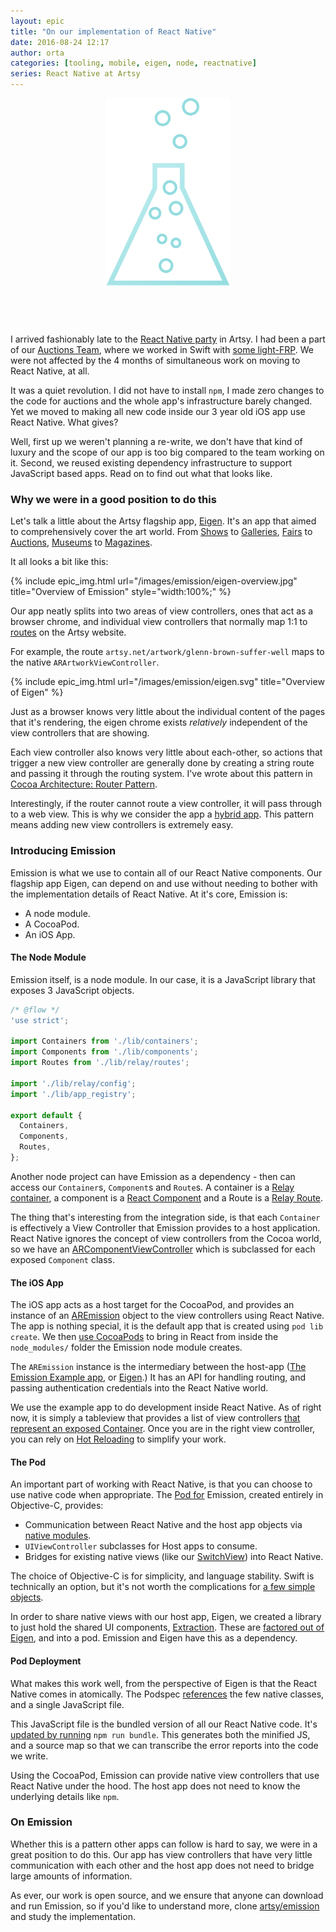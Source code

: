 ```yaml
---
layout: epic
title: "On our implementation of React Native"
date: 2016-08-24 12:17
author: orta
categories: [tooling, mobile, eigen, node, reactnative]
series: React Native at Artsy
---
```


<center>
 <img src="/images/emission/emission-logo-artsy.svg" style="height:300px;margin-bottom: 60px;">
</center>

I arrived fashionably late to the [React Native party][architectual] in Artsy. I had been a part of our [Auctions Team][auctions_team], where we worked in Swift with [some light-FRP][interstellar]. We were not affected by the 4 months of simultaneous work on moving to React Native, at all.

It was a quiet revolution. I did not have to install `npm`, I made zero changes to the code for auctions and the whole app's infrastructure barely changed. Yet we moved to making all new code inside our 3 year old iOS app use React Native. What gives? 

Well, first up we weren't planning a re-write, we don't have that kind of luxury and the scope of our app is too big compared to the team working on it. Second, we reused existing dependency infrastructure to support JavaScript based apps. Read on to find out what that looks like.

<!-- more -->

### Why we were in a good position to do this

Let's talk a little about the Artsy flagship app, [Eigen][eigen]. It's an app that aimed to comprehensively cover the art world. From [Shows](https://www.artsy.net/shows) to [Galleries](https://www.artsy.net/galleries), [Fairs](https://www.artsy.net/art-fairs) to [Auctions](https://www.artsy.net/auctions), [Museums](https://www.artsy.net/institutions) to [Magazines](https://www.artsy.net/articles).

It all looks a bit like this: 

{% include epic_img.html url="/images/emission/eigen-overview.jpg" title="Overview of Emission" style="width:100%;" %}

Our app neatly splits into two areas of view controllers, ones that act as a browser chrome, and individual view controllers that normally map 1:1 to [routes][ar_router] on the Artsy website. 

For example, the route `artsy.net/artwork/glenn-brown-suffer-well` maps to the native `ARArtworkViewController`.

{% include epic_img.html url="/images/emission/eigen.svg" title="Overview of Eigen" %}

Just as a browser knows very little about the individual content of the pages that it's rendering, the eigen chrome exists _relatively_ independent of the view controllers that are showing. 

Each view controller also knows very little about each-other, so actions that trigger a new view controller are generally done by creating a string route and passing it through the routing system. I've wrote about this pattern in [Cocoa Architecture: Router Pattern][router_pattern]. 

Interestingly, if the router cannot route a view controller, it will pass through to a web view. This is why we consider the app a [hybrid app][hybrid_app]. This pattern means adding new view controllers is extremely easy.

### Introducing Emission

Emission is what we use to contain all of our React Native components. Our flagship app Eigen, can depend on and use without needing to bother with the implementation details of React Native. At it's core, Emission is:

- A node module.
- A CocoaPod.
- An iOS App.

#### The Node Module

Emission itself, is a node module. In our case, it is a JavaScript library that exposes 3 JavaScript objects.

``` javascript
/* @flow */
'use strict';

import Containers from './lib/containers';
import Components from './lib/components';
import Routes from './lib/relay/routes';

import './lib/relay/config';
import './lib/app_registry';

export default {
  Containers,
  Components,
  Routes,
};
```

Another node project can have Emission as a dependency - then can access our `Container`s, `Component`s and `Route`s. A container is a [Relay container][relay_cont], a component is a [React Component][react_component] and a Route is a [Relay Route][relay_route].

The thing that's interesting from the integration side, is that each `Container` is effectively a View Controller that Emission provides to a host application. React Native ignores  the concept of view controllers from the Cocoa world, so we have an [ARComponentViewController][arcomponent] which is subclassed for each exposed `Component` class. 

#### The iOS App

The iOS app acts as a host target for the CocoaPod, and provides an instance of an [AREmission][ar_emission] object to the view controllers using React Native. The app is nothing special, it is the default app that is created using `pod lib create`. We then [use CocoaPods][pods_emission] to bring in React from inside the `node_modules/` folder the Emission node module creates.

The `AREmission` instance is the intermediary between the host-app ([The Emission Example app][example_emission], or [Eigen][eigen_emission].) It has an API for handling routing, and passing authentication credentials into the React Native world.

We use the example app to do development inside React Native. As of right now, it is simply a tableview that provides a list of view controllers [that represent an exposed Container][app_delegate_cont]. Once you are in the right view controller, you can rely on [Hot Reloading][reloading] to simplify your work.

#### The Pod

An important part of working with React Native, is that you can choose to use native code when appropriate. The [Pod for][podspec] Emission, created entirely in Objective-C, provides:

* Communication between React Native and the host app objects via [native modules][native_modules].
* `UIViewController` subclasses for Host apps to consume.
* Bridges for existing native views (like our [SwitchView][switch_view]) into React Native.
 
The choice of Objective-C is for simplicity, and language stability. Swift is technically an option, but it's not  worth the complications for [a few simple objects][emission_pod_classes]. 

In order to share native views with our host app, Eigen, we created a library to just hold the shared UI components, [Extraction][extraction]. These are [factored out of Eigen][extraction_files], and into a pod. Emission and Eigen have this as a dependency.

#### Pod Deployment

What makes this work well, from the perspective of Eigen is that the React Native comes in atomically. The Podspec [references][emission_resource] the few native classes, and a single JavaScript file. 

This JavaScript file is the bundled version of all our React Native code. It's [updated  by running][emission_run_bundle] `npm run bundle`. This generates both the minified JS, and a source map so that we can transcribe the error reports into the code we write.

Using the CocoaPod, Emission can provide native view controllers that use React Native under the hood. The host app does not need to know the underlying details like `npm`.

### On Emission

Whether this is a pattern other apps can follow is hard to say, we were in a great position to do this. Our app has view controllers that have very little communication with each other and the host app does not need to bridge large amounts of information. 

As ever, our work is open source, and we ensure that anyone can download and run Emission, so if you'd like to understand more, clone [artsy/emission][repo] and study the implementation.   

[auctions_team]: /blog/2016/08/09/the-tech-behind-live-auction-integration/
[interstellar]: https://cocoapods.org/pods/Interstellar
[eigen]: https://github.com/artsy/eigen/
[router_pattern]: https://artsy.github.io/blog/2015/08/15/Cocoa-Architecture-Router-Pattern/
[hybrid_app]: http://artsy.github.io/blog/2015/08/24/Cocoa-Architecture-Hybrid-Apps/
[ar_emission]: https://github.com/artsy/emission/blob/master/Pod/Classes/Core/AREmission.m
[example_emission]: https://github.com/artsy/emission/blob/eb9d0f6ca0edd3eb9f07dd9ff3b8499f095bc45b/Example/Emission/AppDelegate.m#L56
[eigen_emission]: https://github.com/artsy/eigen/blob/41b00f6fe497de9e902315104089370dea417017/Artsy/App/ARAppDelegate%2BEmission.m
[reloading]: http://facebook.github.io/react-native/releases/0.31/docs/debugging.html#automatic-reloading
[relay_cont]: https://facebook.github.io/relay/docs/api-reference-relay-container.html
[react_component]: https://facebook.github.io/react/docs/component-api.html
[relay_route]: https://facebook.github.io/relay/docs/guides-routes.html#content
[pods_emission]: https://github.com/artsy/emission/blob/eb9d0f6ca0edd3eb9f07dd9ff3b8499f095bc45b/Example/Podfile
[app_delegate_cont]: https://github.com/artsy/emission/blob/eb9d0f6ca0edd3eb9f07dd9ff3b8499f095bc45b/Example/Emission/AppDelegate.m#L159-L169
[podspec]: https://github.com/artsy/emission/blob/eb9d0f6ca0edd3eb9f07dd9ff3b8499f095bc45b/Emission.podspec
[native_modules]: https://facebook.github.io/react-native/docs/native-modules-ios.html
[emission_pod_classes]: https://github.com/artsy/emission/tree/eb9d0f6ca0edd3eb9f07dd9ff3b8499f095bc45b/Pod/Classes
[extraction]: https://github.com/artsy/extraction
[extraction_files]: https://github.com/artsy/extraction/tree/d6a32186f7098eb2ec5d05e2fb5302a8378eff70/Extraction/Classes
[emission_resource]: https://github.com/artsy/emission/blob/master/Emission.podspec#L17-L18
[emission_bundling]: https://github.com/artsy/emission/blob/eb9d0f6ca0edd3eb9f07dd9ff3b8499f095bc45b/package.json#L7
[emission_run_bundle]: https://github.com/artsy/emission/blob/eb9d0f6ca0edd3eb9f07dd9ff3b8499f095bc45b/package.json#L7
[arcomponent]: https://github.com/artsy/emission/blob/eb9d0f6ca0edd3eb9f07dd9ff3b8499f095bc45b/Pod/Classes/ViewControllers/ARComponentViewController.m
[ar_router]: https://github.com/artsy/eigen/blob/master/Artsy/App/ARSwitchBoard.m#L122
[switch_view]: https://github.com/artsy/extraction/blob/d6a32186f7098eb2ec5d05e2fb5302a8378eff70/Extraction/Classes/ARSwitchView.m
[architectual]: /blog/2016/08/15/React-Native-at-Artsy/
[repo]: https://github.com/artsy/emission#reactions--emissions
